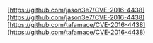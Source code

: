 [https://github.com/jason3e7/CVE-2016-4438](https://github.com/jason3e7/CVE-2016-4438)
[https://github.com/tafamace/CVE-2016-4438](https://github.com/tafamace/CVE-2016-4438)
